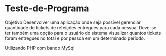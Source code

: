 # Teste-de-Programa
Objetivo Desenvolver uma aplicação onde seja possível gerenciar quantidade de tickets de refeições entregues para cada pessoa. Deve-se ter também uma opção para o usuário do sistema visualizar quantos tickets foram entregues no total e por pessoa em um determinado período.

Utilizando PHP com bando MySql
